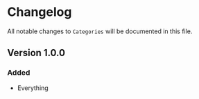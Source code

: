 # Changelog

All notable changes to `Categories` will be documented in this file.

## Version 1.0.0

### Added
- Everything
